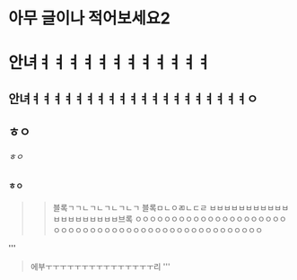 # 아무 글이나 적어보세요2
안녀ㅕㅕㅕㅕㅕㅕㅕㅕㅕㅕㅕㅕ
=========================

안녀ㅕㅕㅕㅕㅕㅕㅕㅕㅕㅕㅕㅕㅕㅕㅕㅕㅕㅕㅕㅕㅇ
------------------------------------------

## ㅎㅇ

###### ㅎㅇ

#### ㅎㅇ


>> 블록ㄱㄱㄴㄱㄴㄱㄴㄱㄴㄱ
>> 블록ㅁㄴㅇㄻㄴㄷㄹ
ㅂㅂㅂㅂㅂㅂㅂㅂㅂㅂㅂㅂㅂㅂㅂㅂㅂㅂㅂㅂ브록
>> ㅇㅇㅇㅇㅇㅇㅇㅇㅇㅇㅇㅇㅇㅇㅇㅇㅇㅇㅇㅇㅇㅇㅇㅇㅇㅇㅇㅇㅇㅇㅇㅇㅇㅇㅇㅇㅇㅇㅇㅇㅇㅇㅇㅇㅇㅇㅇㅇㅇㅇ

'''
> 에부ㅜㅜㅜㅜㅜㅜㅜㅜㅜㅜㅜㅜㅜㅜㅜ리
'''

